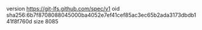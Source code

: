 version https://git-lfs.github.com/spec/v1
oid sha256:6b7f8708088045000ba4052e7ef41cef85ac3ec65b2ada3173dbdb141f8f760d
size 8085

